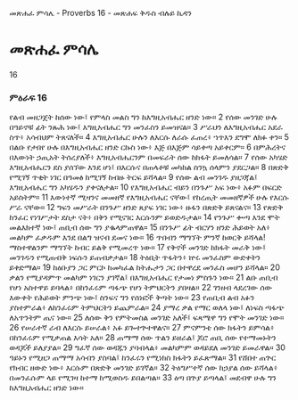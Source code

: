 ﻿
 መጽሐፈ ምሳሌ - Proverbs 16 - መጽሐፍ ቅዱስ ብሉይ ኪዳን
# መጽሐፈ ምሳሌ
16
### ምዕራፍ 16
 የልብ መዘጋጀት ከሰው ነው፤ የምላስ መልስ ግን ከእግዚአብሔር ዘንድ ነው።
2  የሰው መንገድ ሁሉ በዓይኖቹ ፊት ንጹሕ ነው፤ እግዚአብሔር ግን መንፈስን ይመዝናል።
3  ሥራህን ለእግዚአብሔር አደራ ስጥ፥ አሳብህም ትጸናለች።
4  እግዚአብሔር ሁሉን ለእርሱ ለራሱ ፈጠረ፥ ኀጥእን ደግሞ ለክፉ ቀን።
5  በልቡ የታበየ ሁሉ በእግዚአብሔር ዘንድ ርኩስ ነው፥ እጅ በእጅም ሳይቀጣ አይቀርም።
6  በምሕረትና በእውነት ኃጢአት ትሰረያለች፥ እግዚአብሔርንም በመፍራት ሰው ከክፋት ይመለሳል።
7  የሰው አካሄድ እግዚአብሔርን ደስ ያሰኘው እንደ ሆነ፤ በእርሱና በጠላቶቹ መካከል ስንኳ ሰላምን ያደርጋል።
8  በጽድቅ የሚገኝ ጥቂት ነገር በዓመፅ ከሚገኝ ከብዙ ትርፍ ይሻላል።
9  የሰው ልብ መንገዱ ያዘጋጃል፤ እግዚአብሔር ግን አካሄዱን ያቀናለታል።
10  የእግዚአብሔር ብይን በንጉሥ አፍ ነው፥ አፉም በፍርድ አይስትም።
11  እውነተኛ ሚዛንና መመዘኛ የእግዚአብሔር ናቸው፤ የከረጢት መመዘኛዎች ሁሉ የእርሱ ሥራ ናቸው።
12  ግፍን መሥራት በንጉሥ ዘንድ ጸያፍ ነገር ነው፥ ዙፋን በጽድቅ ይጸናልና።
13  የጽድቅ ከንፈር የነገሥታት ደስታ ናት፥ በቅን የሚናገር እርሱንም ይወድዱታል።
14  የንጉሥ ቍጣ እንደ ሞት መልእክተኛ ነው፤ ጠቢብ ሰው ግን ያቈላምጠዋል።
15  በንጉሥ ፊት ብርሃን ዘንድ ሕይወት አለ፥ መልካም ፈቃዱም እንደ በልግ ዝናብ ደመና ነው።
16  ጥበብን ማግኘት ምንኛ ከወርቅ ይሻላል! ማስተዋልንም ማግኘት ከብር ይልቅ የሚመረጥ ነው።
17  የቅኖች መንገድ ከክፋት መራቅ ነው፤ መንገዱን የሚጠብቅ ነፍሱን ይጠብቃታል።
18  ትዕቢት ጥፋትን፥ ኵሩ መንፈስም ውድቀትን ይቀድማል።
19  ከዕቡያን ጋር ምርኮ ከመካፈል ከትሑታን ጋር በተዋረደ መንፈስ መሆን ይሻላል።
20  ቃልን የሚያዳምጥ መልካም ነገርን ያገኛል፤ በእግዚአብሔር የታመነ ምስጉን ነው።
21  ልቡ ጠቢብ የሆነ አስተዋይ ይባላል፥ በከንፈሩም ጣፋጭ የሆነ ትምህርትን ያበዛል።
22  ገንዘብ ላደረገው ሰው እውቀት የሕይወት ምንጭ ነው፤ ስንፍና ግን የሰነፎች ቅጣት ነው።
23  የጠቢብ ልብ አፉን ያስተምራል፥ ለከንፈሩም ትምህርትን ይጨምራል።
24  ያማረ ቃል የማር ወለላ ነው፤ ለነፍስ ጣፋጭ ለአጥንትም ጤና ነው።
25  ለሰው ቅን የምትመስል መንገድ አለች፤ ፍጻሜዋ ግን የሞት መንገድ ነው።
26  የሠራተኛ ራብ ለእርሱ ይሠራል፥ አፉ ይጐተጕተዋልና።
27  ምናምንቴ ሰው ክፋትን ይምሳል፥ በከንፈሩም የሚቃጠል እሳት አለ።
28  ጠማማ ሰው ጥልን ይዘራል፤ ጆሮ ጠቢ ሰው የተማመኑትን ወዳጆች ይለያያል።
29  ግፈኛ ሰው ወዳጁን ያባብላል፥ መልካምም ወዳይደለ መንገድ ይመራዋል።
30  ዓይኑን የሚዘጋ ጠማማ አሳብን ያስባል፤ ከንፈሩን የሚነክስ ክፋትን ይፈጽማል።
31  የሸበተ ጠጕር የክብር ዘውድ ነው፥ እርሱም በጽድቅ መንገድ ይገኛል።
32  ትዕግሥተኛ ሰው ከኃያል ሰው ይሻላል፥ በመንፈሱም ላይ የሚገዛ ከተማ ከሚወስዱ ይበልጣል።
33  ዕጣ በጕያ ይጣላል፤ መደብዋ ሁሉ ግን ከእግዚአብሔር ዘንድ ነው። 
